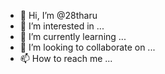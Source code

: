 - 👋 Hi, I’m @28tharu
- 👀 I’m interested in ...
- 🌱 I’m currently learning ...
- 💞️ I’m looking to collaborate on ...
- 📫 How to reach me ...

<!---
28tharu/28tharu is a ✨ special ✨ repository because its `README.md` (this file) appears on your GitHub profile.
You can click the Preview link to take a look at your changes.
--->
